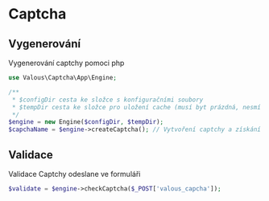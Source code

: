 # Captcha
## Vygenerování
Vygenerování captchy pomoci php
```php
use Valous\Captcha\App\Engine;

/**
 * $configDir cesta ke složce s konfiguračními soubory
 * $tempDir cesta ke složce pro uložení cache (musí byt prázdná, nesmí obsahovat jiné soubory!)
 */
$engine = new Engine($configDir, $tempDir);
$capchaName = $engine->createCaptcha(); // Vytvoření captchy a získání názvu souboru.
```

## Validace
Validace Captchy odeslane ve formuláři
```php
$validate = $engine->checkCaptcha($_POST['valous_capcha']);
```
